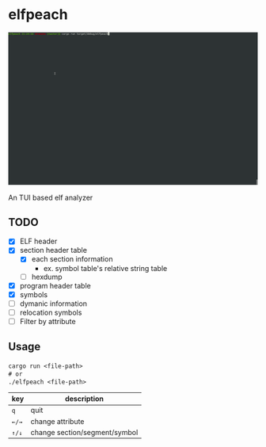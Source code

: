 # elfpeach

![sample.gif](./sample.gif)

An TUI based elf analyzer

## TODO

- [x] ELF header
- [x] section header table
  - [x] each section information
    - ex. symbol table's relative string table
  - [ ] hexdump
- [x] program header table
- [x] symbols
- [ ] dymanic information
- [ ] relocation symbols
- [ ] Filter by attribute

## Usage

```
cargo run <file-path>
# or
./elfpeach <file-path>
```

|  key  |  description  |
| ---- | ---- |
|  `q`  |  quit  |
|  `←/→`  |  change attribute  |
|  `↑/↓`  |  change section/segment/symbol  |
